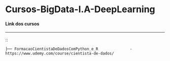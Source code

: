 # Cursos-BigData-I.A-DeepLearning

#### Link dos cursos
-----------------
::

    ├── FormacaoCientistaDeDadosComPython_e_R              - https://www.udemy.com/course/cientista-de-dados/
   
